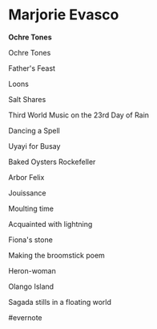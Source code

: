 # Marjorie Evasco

**Ochre Tones**

Ochre Tones

Father's Feast

Loons

Salt Shares

Third World Music on the 23rd Day of Rain

Dancing a Spell

Uyayi for Busay

Baked Oysters Rockefeller

Arbor Felix

Jouissance

Moulting time

Acquainted with lightning

Fiona's stone

Making the broomstick poem

Heron-woman

Olango Island

Sagada stills in a floating world

\#evernote

